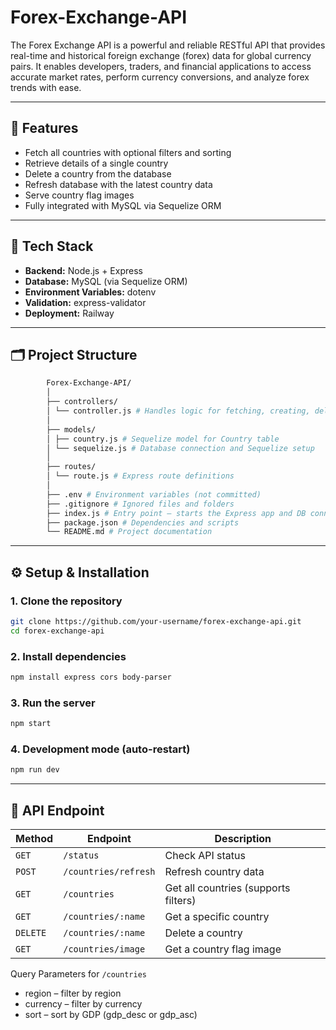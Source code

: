 # Forex-Exchange-API
The Forex Exchange API is a powerful and reliable RESTful API that provides real-time and historical foreign exchange (forex) data for global currency pairs. It enables developers, traders, and financial applications to access accurate market rates, perform currency conversions, and analyze forex trends with ease.

---
## 🚀 Features

- Fetch all countries with optional filters and sorting  
- Retrieve details of a single country  
- Delete a country from the database  
- Refresh database with the latest country data  
- Serve country flag images  
- Fully integrated with MySQL via Sequelize ORM  

---

## 🧠 Tech Stack

- **Backend:** Node.js + Express  
- **Database:** MySQL (via Sequelize ORM)  
- **Environment Variables:** dotenv  
- **Validation:** express-validator  
- **Deployment:** Railway  

---
## 🗂️ Project Structure
```bash
        Forex-Exchange-API/
        │
        ├── controllers/
        │ └── controller.js # Handles logic for fetching, creating, deleting, and refreshing data
        │
        ├── models/
        │ ├── country.js # Sequelize model for Country table
        │ └── sequelize.js # Database connection and Sequelize setup
        │
        ├── routes/
        │ └── route.js # Express route definitions
        │
        ├── .env # Environment variables (not committed)
        ├── .gitignore # Ignored files and folders
        ├── index.js # Entry point – starts the Express app and DB connection
        ├── package.json # Dependencies and scripts
        └── README.md # Project documentation

```

---

## ⚙️ Setup & Installation

### 1. **Clone the repository**
   ```bash
   git clone https://github.com/your-username/forex-exchange-api.git
   cd forex-exchange-api
```
### 2. Install dependencies
```bash
npm install express cors body-parser
```

### 3. Run the server
```bash
npm start
```
### 4. Development mode (auto-restart)
```bash
npm run dev
```

---

## 🧩 API Endpoint
| Method   | Endpoint                          | Description                          |
| -------- | --------------------------------- | ------------------------------------ |
| `GET`    | `/status`                         | Check API status                     |
| `POST`   | `/countries/refresh`              | Refresh country data                 |
| `GET`    | `/countries`                      | Get all countries (supports filters) |
| `GET`    | `/countries/:name`                | Get a specific country               |
| `DELETE` | `/countries/:name`                | Delete a country                     |
| `GET`    | `/countries/image`                | Get a country flag image             |

Query Parameters for `/countries`
- region – filter by region
- currency – filter by currency
- sort – sort by GDP (gdp_desc or gdp_asc)

